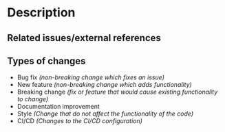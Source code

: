 <!-- Provide a general summary of your changes in the title above. -->

# Description
<!--
What do you want to achieve with this PR? Why did you write this code? What problem does this PR solve?
Describe your changes in detail and, if relevant, explain which choices you have made and why.
When making changes to the UI, make sure to include comparison screenshots!
-->

## Related issues/external references
<!--
Format issues on GitHub as `#XXX`
-->

## Types of changes
<!-- What types of changes does your code introduce? Remove all the items that do not apply: -->
- Bug fix _(non-breaking change which fixes an issue)_
- New feature _(non-breaking change which adds functionality)_
- Breaking change _(fix or feature that would cause existing functionality to change)_
- Documentation improvement
- Style _(Change that do not affect the functionality of the code)_
- CI/CD _(Changes to the CI/CD configuration)_
